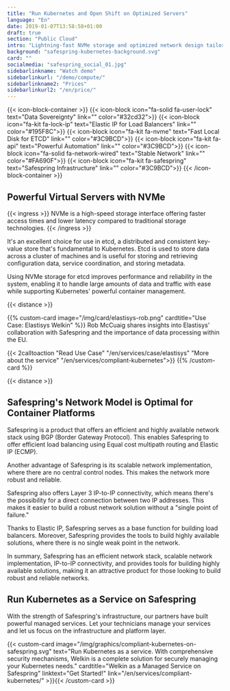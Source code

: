 ```yaml
---
title: "Run Kubernetes and Open Shift on Optimized Servers"
language: "En"
date: 2019-01-07T13:58:58+01:00
draft: true
section: "Public Cloud"
intro: "Lightning-fast NVMe storage and optimized network design tailored for containers. Manage them yourself or buy as a managed service."
background: "safespring-kubernetes-background.svg"
card: ""
socialmedia: "safespring_social_01.jpg"
sidebarlinkname: "Watch demo"
sidebarlinkurl: "/demo/compute/"
sidebarlinkname2: "Prices"
sidebarlinkurl2: "/en/price/"
---
```


{{< icon-block-container >}}
    {{< icon-block icon="fa-solid fa-user-lock" text="Data Sovereignty" link="" color="#32cd32">}}
    {{< icon-block icon="fa-kit fa-lock-ip" text="Elastic IP for Load Balancers" link="" color="#195F8C">}}
    {{< icon-block icon="fa-kit fa-nvme" text="Fast Local Disk for ETCD" link="" color="#3C9BCD">}}
    {{< icon-block icon="fa-kit fa-api" text="Powerful Automation" link="" color="#3C9BCD">}}
    {{< icon-block icon="fa-solid fa-network-wired" text="Stable Network" link="" color="#FA690F">}}
    {{< icon-block icon="fa-kit fa-safespring" text="Safespring Infrastructure" link="" color="#3C9BCD">}}
{{< /icon-block-container >}}

## Powerful Virtual Servers with NVMe

{{< ingress >}}
NVMe is a high-speed storage interface offering faster access times and lower latency compared to traditional storage technologies.
{{< /ingress >}}

It's an excellent choice for use in etcd, a distributed and consistent key-value store that's fundamental to Kubernetes. Etcd is used to store data across a cluster of machines and is useful for storing and retrieving configuration data, service coordination, and storing metadata.

Using NVMe storage for etcd improves performance and reliability in the system, enabling it to handle large amounts of data and traffic with ease while supporting Kubernetes' powerful container management.

{{< distance >}}

{{% custom-card image="/img/card/elastisys-rob.png" cardtitle="Use Case: Elastisys Welkin" %}}
Rob McCuaig shares insights into Elastisys' collaboration with Safespring and the importance of data processing within the EU.

{{< 2calltoaction "Read Use Case" "/en/services/case/elastisys" "More about the service" "/en/services/compliant-kubernetes">}}
{{% /custom-card %}}

{{< distance >}}

## Safespring's Network Model is Optimal for Container Platforms

Safespring is a product that offers an efficient and highly available network stack using BGP (Border Gateway Protocol). This enables Safespring to offer efficient load balancing using Equal cost multipath routing and Elastic IP (ECMP).

Another advantage of Safespring is its scalable network implementation, where there are no central control nodes. This makes the network more robust and reliable.

Safespring also offers Layer 3 IP-to-IP connectivity, which means there's the possibility for a direct connection between two IP addresses. This makes it easier to build a robust network solution without a "single point of failure."

Thanks to Elastic IP, Safespring serves as a base function for building load balancers. Moreover, Safespring provides the tools to build highly available solutions, where there is no single weak point in the network.

In summary, Safespring has an efficient network stack, scalable network implementation, IP-to-IP connectivity, and provides tools for building highly available solutions, making it an attractive product for those looking to build robust and reliable networks.

## Run Kubernetes as a Service on Safespring

With the strength of Safespring's infrastructure, our partners have built powerful managed services. Let your technicians manage your services and let us focus on the infrastructure and platform layer.

{{< custom-card image="/img/graphics/compliant-kubernetes-on-safespring.svg" text="Run Kubernetes as a service. With comprehensive security mechanisms, Welkin is a complete solution for securely managing your Kubernetes needs." cardtitle="Welkin as a Managed Service on Safespring" linktext="Get Started!" link="/en/services/compliant-kubernetes/" >}}{{< /custom-card >}}
